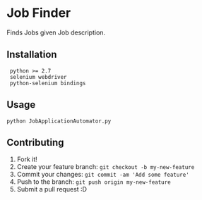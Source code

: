 # Job Finder

Finds Jobs given Job description.

## Installation

```
 python >= 2.7
 selenium webdriver
 python-selenium bindings
```

## Usage

```
python JobApplicationAutomator.py
```

## Contributing

1. Fork it!
2. Create your feature branch: `git checkout -b my-new-feature`
3. Commit your changes: `git commit -am 'Add some feature'`
4. Push to the branch: `git push origin my-new-feature`
5. Submit a pull request :D
